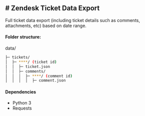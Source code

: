 ## # Zendesk Ticket Data Export

Full ticket data export (including ticket details such as comments, attachments, etc) based on date range.

#### Folder structure:

data/
```bash
├─ tickets/
│  ├─ ****/ (ticket id)
│  │  ├─ ticket.json
│  │  ├─ comments/
│  │  │  ├─ ****/ (comment id)
│  │  │  │  ├─ comment.json
```

#### Dependencies
-   Python 3
-   Requests
